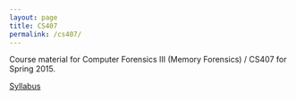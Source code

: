 ```yaml
---
layout: page
title: CS407
permalink: /cs407/
---
```


Course material for Computer Forensics III (Memory Forensics) / CS407 for Spring 2015. 

[Syllabus](/cs407/syllabus.html)

